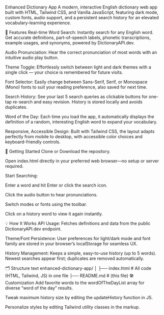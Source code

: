 Enhanced Dictionary App
A modern, interactive English dictionary web app built with HTML, Tailwind CSS, and Vanilla JavaScript, featuring dark mode, custom fonts, audio support, and a persistent search history for an elevated vocabulary-learning experience.

🌟 Features
Real-time Word Search:
Instantly search for any English word. Get accurate definitions, part-of-speech labels, phonetic transcriptions, example usages, and synonyms, powered by DictionaryAPI.dev.

Audio Pronunciation:
Hear the correct pronunciation of most words with an intuitive audio play button.

Theme Toggle:
Effortlessly switch between light and dark themes with a single click — your choice is remembered for future visits.

Font Selector:
Easily change between Sans-Serif, Serif, or Monospace (Mono) fonts to suit your reading preference, also saved for next time.

Search History:
See your last 5 search queries as clickable buttons for one-tap re-search and easy revision. History is stored locally and avoids duplicates.

Word of the Day:
Each time you load the app, it automatically displays the definition of a random, interesting English word to expand your vocabulary.

Responsive, Accessible Design:
Built with Tailwind CSS, the layout adapts perfectly from mobile to desktop, with accessible color choices and keyboard-friendly controls.

🚀 Getting Started
Clone or Download the repository.

Open index.html directly in your preferred web browser—no setup or server required.

Start Searching:

Enter a word and hit Enter or click the search icon.

Click the audio button to hear pronunciations.

Switch modes or fonts using the toolbar.

Click on a history word to view it again instantly.

💡 How It Works
API Usage:
Fetches definitions and data from the public DictionaryAPI.dev endpoint.

Theme/Font Persistence:
User preferences for light/dark mode and font family are stored in your browser’s localStorage for seamless UX.

History Management:
Keeps a simple, easy-to-use history (up to 5 words). Newest searches appear first; duplicates are removed automatically.

🗂️ Structure
text
enhanced-dictionary-app/
│
├── index.html    # All code (HTML, Tailwind, JS) in one file
├── README.md     # (this file)
🛠️ Customization
Add favorite words to the wordOfTheDayList array for diverse “word of the day” results.

Tweak maximum history size by editing the updateHistory function in JS.

Personalize styles by editing Tailwind utility classes in the markup.
